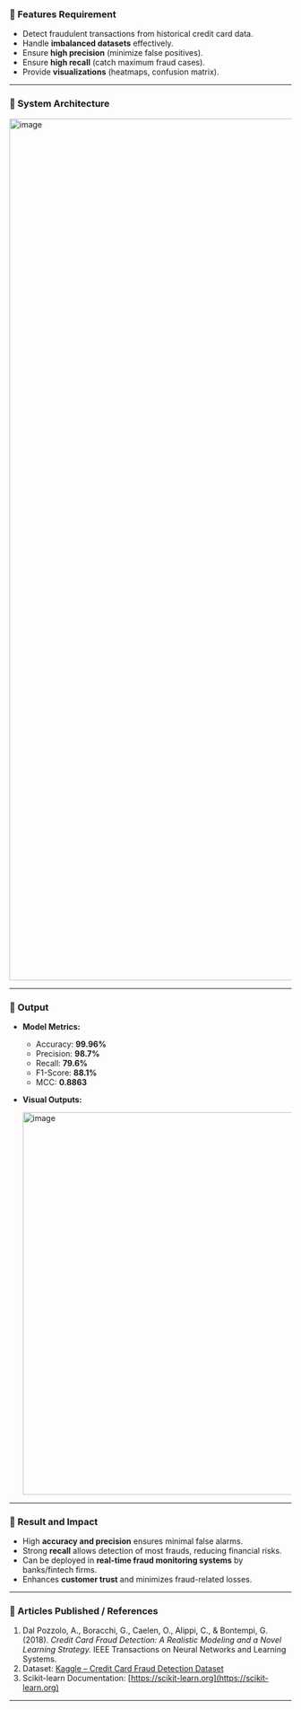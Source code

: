 

### 🔹 Features Requirement

* Detect fraudulent transactions from historical credit card data.
* Handle **imbalanced datasets** effectively.
* Ensure **high precision** (minimize false positives).
* Ensure **high recall** (catch maximum fraud cases).
* Provide **visualizations** (heatmaps, confusion matrix).

---

### 🔹 System Architecture

<img width="1024" height="1536" alt="image" src="https://github.com/user-attachments/assets/00034666-a842-40d9-bf0b-ddae13d47f53" />

---

### 🔹 Output

* **Model Metrics:**

  * Accuracy: **99.96%**
  * Precision: **98.7%**
  * Recall: **79.6%**
  * F1-Score: **88.1%**
  * MCC: **0.8863**

* **Visual Outputs:**

  <img width="709" height="682" alt="image" src="https://github.com/user-attachments/assets/40bf57a2-c56f-41d1-933b-1f41432870c8" />


---

### 🔹 Result and Impact

* High **accuracy and precision** ensures minimal false alarms.
* Strong **recall** allows detection of most frauds, reducing financial risks.
* Can be deployed in **real-time fraud monitoring systems** by banks/fintech firms.
* Enhances **customer trust** and minimizes fraud-related losses.

---

### 🔹 Articles Published / References

1. Dal Pozzolo, A., Boracchi, G., Caelen, O., Alippi, C., & Bontempi, G. (2018). *Credit Card Fraud Detection: A Realistic Modeling and a Novel Learning Strategy.* IEEE Transactions on Neural Networks and Learning Systems.
2. Dataset: [Kaggle – Credit Card Fraud Detection Dataset](https://www.kaggle.com/mlg-ulb/creditcardfraud)
3. Scikit-learn Documentation: [https://scikit-learn.org](https://scikit-learn.org)

---

